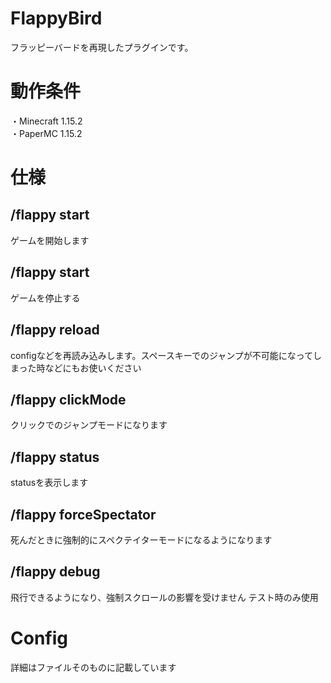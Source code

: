 # FlappyBird
フラッピーバードを再現したプラグインです。

# 動作条件
・Minecraft 1.15.2  
・PaperMC 1.15.2

# 仕様
## /flappy start
  ゲームを開始します
## /flappy start
  ゲームを停止する
## /flappy reload
  configなどを再読み込みします。スペースキーでのジャンプが不可能になってしまった時などにもお使いください
## /flappy clickMode  
  クリックでのジャンプモードになります
## /flappy status   
  statusを表示します
## /flappy forceSpectator   
  死んだときに強制的にスペクテイターモードになるようになります
## /flappy debug
  飛行できるようになり、強制スクロールの影響を受けません
  テスト時のみ使用

# Config
詳細はファイルそのものに記載しています
